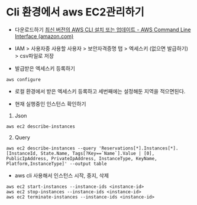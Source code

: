 # Cli 환경에서 aws EC2관리하기
- 다운로드하기
[최신 버전의 AWS CLI 설치 또는 업데이트 - AWS Command Line Interface (amazon.com)](https://docs.aws.amazon.com/ko_kr/cli/latest/userguide/getting-started-install.html)

- IAM > 사용자중 사용할 사용자 > 보안자격증명 탭 > 엑세스키 (없으면 발급하기) > csv파일로 저장

- 발급받은 엑세스키 등록하기
```
aws configure
```
- 로컬 환경에서 받은 엑세스키 등록하고 세번째에는 설정해둔 지역을 적으면된다.

- 현재 실행중인 인스턴스 확인하기
1. Json
```
aws ec2 describe-instances
```
2. Query
```
aws ec2 describe-instances --query 'Reservations[*].Instances[*].[InstanceId, State.Name, Tags[?Key==`Name`].Value | [0], PublicIpAddress, PrivateIpAddress, InstanceType, KeyName, Platform,InstanceType]' --output table
```

- aws cli 사용해서 인스턴스 시작, 중지, 삭제
```
aws ec2 start-instances --instance-ids <instance-id>
aws ec2 stop-instances --instance-ids <instance-id>
aws ec2 terminate-instances --instance-ids <instance-id>
```
